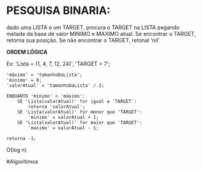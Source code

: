 # PESQUISA BINARIA:

dado uma LISTA e um TARGET, procura o TARGET na LISTA pegando metade da base de valor MINIMO e MAXIMO atual.
Se encontrar o TARGET, retorna sua posição.
Se não encontrar o TARGET, retonal 'nil'.


**ORDEM LÓGICA**

Ex: 'Lista  = (1, 4, 7, 12, 24)', 'TARGET = 7';
	
	'máximo' = 'tamanhoDaLista';
	'minimo' = 0;
	'valorAtual' = 'tamanhoDaLista' / 2;

	ENQUANTO 'minimo' < 'máximo':
		SE 'Lista(valorAtual)' for igual a 'TARGET':
			retorna 'valorAtual';			
		SE 'Lista(valorAtual)' for menor que 'TARGET':
			'minimo' = valorAtual + 1;
		SE 'Lista(valorAtual)' for maior que 'TARGET':
			'maximo' = valorAtual - 1;

	retorna -1;


O(log n)

#Algoritimos